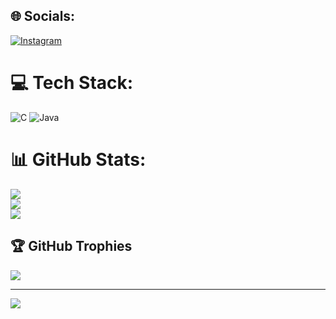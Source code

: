 
















## 🌐 Socials:
[![Instagram](https://img.shields.io/badge/Instagram-%23E4405F.svg?logo=Instagram&logoColor=white)](https://instagram.com/marco.simr) 

# 💻 Tech Stack:
![C](https://img.shields.io/badge/c-%2300599C.svg?style=flat&logo=c&logoColor=white) ![Java](https://img.shields.io/badge/java-%23ED8B00.svg?style=flat&logo=java&logoColor=white)
# 📊 GitHub Stats:
![](https://github-readme-stats.vercel.app/api?username=simex05&theme=dark&hide_border=false&include_all_commits=true&count_private=true)<br/>
![](https://github-readme-streak-stats.herokuapp.com/?user=simex05&theme=dark&hide_border=false)<br/>
![](https://github-readme-stats.vercel.app/api/top-langs/?username=simex05&theme=dark&hide_border=false&include_all_commits=true&count_private=true&layout=compact)

## 🏆 GitHub Trophies
![](https://github-profile-trophy.vercel.app/?username=simex05&theme=tokyonight&no-frame=false&no-bg=false&margin-w=4)

---
[![](https://visitcount.itsvg.in/api?id=simex05&icon=2&color=12)](https://visitcount.itsvg.in)

<!-- Proudly created with GPRM ( https://gprm.itsvg.in ) --

